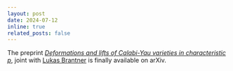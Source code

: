 ```yaml
---
layout: post
date: 2024-07-12
inline: true
related_posts: false
---
```

The preprint *[Deformations and lifts of Calabi-Yau varieties in characteristic
p](https://arxiv.org/abs/2407.09256)*, joint with [Lukas Brantner](https://people.maths.ox.ac.uk/brantner/) is finally available on arXiv.
